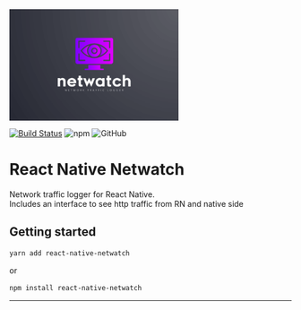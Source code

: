 <img align="center" src="assets/lib_asset.png" width="60%">

[![Build Status](https://travis-ci.org/imranMnts/react-native-logging-tools.svg?branch=develop)](https://travis-ci.org/imranMnts/react-native-logging-tools)
![npm](https://img.shields.io/npm/v/react-native-netwatch.svg)
![GitHub](https://img.shields.io/github/license/odemolliens/react-native-netwatch.svg)

# React Native Netwatch

Network traffic logger for React Native. <br/>
Includes an interface to see http traffic from RN and native side

## Getting started

```bash
yarn add react-native-netwatch
```

or

```bash
npm install react-native-netwatch
```

---
